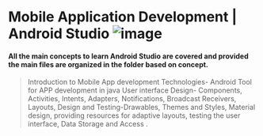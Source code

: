 # Mobile Application Development | Android Studio ![image](https://upload.wikimedia.org/wikipedia/commons/9/95/Android_Studio_Icon_3.6.svg)

#### All the main concepts to learn Android Studio are covered and provided the main files are organized in the folder based on concept.

> Introduction to Mobile App development
> Technologies- Android Tool for APP development in java
> User interface Design- Components, Activities, Intents, Adapters, Notifications, Broadcast Receivers, Layouts, Design and Testing-Drawables, Themes and Styles, Material design, providing resources for adaptive layouts, testing the user interface, Data Storage and Access .
